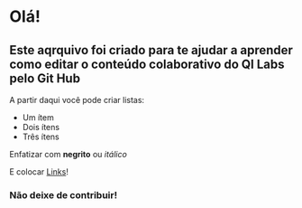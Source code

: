 # Olá!

## Este aqrquivo foi criado para te ajudar a aprender como editar o conteúdo colaborativo do QI Labs pelo Git Hub

A partir daqui você pode criar listas:

- Um ítem
- Dois ítens
- Três ítens

Enfatizar com **negrito** ou *itálico*

E colocar [Links](qilabs.org)!

### Não deixe de contribuir!
